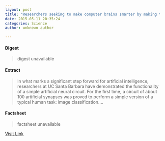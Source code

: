 ```yaml
---
layout: post
title: "Researchers seeking to make computer brains smarter by making them more like our own"
date: 2015-05-11 20:35:24
categories: Science
author: unknown author

---
```



#### Digest
>digest unavailable

#### Extract
>In what marks a significant step forward for artificial intelligence, researchers at UC Santa Barbara have demonstrated the functionality of a simple artificial neural circuit. For the first time, a circuit of about 100 artificial synapses was proved to perform a simple version of a typical human task: image classification....

#### Factsheet
>factsheet unavailable

[Visit Link](http://phys.org/news350580891.html)


